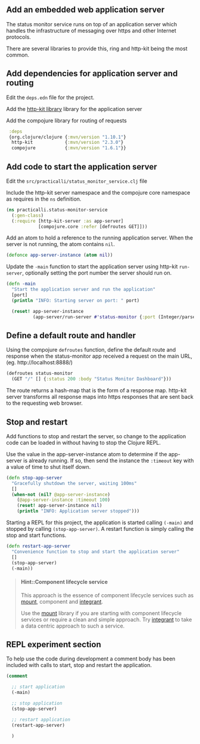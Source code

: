 ## Add an embedded web application server
The status monitor service runs on top of an application server which handles the infrastructure of messaging over https and other Internet protocols.

There are several libraries to provide this, ring and http-kit being the most common.



## Add dependencies for application server and routing
Edit the `deps.edn` file for the project.

Add the [http-kit library](http://http-kit.github.io/) library for the application server

Add the compojure library for routing of requests

```clojure
 :deps
 {org.clojure/clojure {:mvn/version "1.10.1"}
  http-kit            {:mvn/version "2.3.0"}
  compojure           {:mvn/version "1.6.1"}}
```


## Add code to start the application server
Edit the `src/practicalli/status_monitor_service.clj` file

Include the http-kit server namespace and the compojure core namespace as requires in the `ns` definition.

```clojure
(ns practicalli.status-monitor-service
  (:gen-class)
  (:require [http-kit-server :as app-server]
            [compojure.core :refer [defroutes GET]]))
```

Add an atom to hold a reference to the running application server.  When the server is not running, the atom contains `nil`.

```clojure
(defonce app-server-instance (atom nil))
```

Update the `-main` function to start the application server using http-kit `run-server`, optionally setting the port number the server should run on.

```clojure
(defn -main
  "Start the application server and run the application"
  [port]
  (println "INFO: Starting server on port: " port)

  (reset! app-server-instance
          (app-server/run-server #'status-monitor {:port (Integer/parseInt port)})))
```

## Define a default route and handler
Using the compojure `defroutes` function, define the default route and response when the status-monitor app received a request on the main URL, (eg. http://localhost:8888/)


```clojure
(defroutes status-monitor
  (GET "/" [] {:status 200 :body "Status Monitor Dashboard"}))
```

The route returns a hash-map that is the form of a response map. http-kit server transforms all response maps into https responses that are sent back to the requesting web browser.


## Stop and restart
Add functions to stop and restart the server, so change to the application code can be loaded in without having to stop the Clojure REPL.

Use the value in the app-server-instance atom to determine if the app-server is already running.  If so, then send the instance the `:timeout` key with a value of time to shut itself down.

```clojure
(defn stop-app-server
  "Gracefully shutdown the server, waiting 100ms"
  []
  (when-not (nil? @app-server-instance)
    (@app-server-instance :timeout 100)
    (reset! app-server-instance nil)
    (println "INFO: Application server stopped")))
```


Starting a REPL for this project, the application is started calling `(-main)` and stopped by calling `(stop-app-server)`.  A restart function is simply calling the stop and start functions.

```clojure
(defn restart-app-server
  "Convenience function to stop and start the application server"
  []
  (stop-app-server)
  (-main))
```


> #### Hint::Component lifecycle service
> This approach is the essence of component lifecycle services such as [mount](https://github.com/tolitius/mount), component and [integrant](https://github.com/weavejester/integrant).
>
> Use the [mount](https://github.com/tolitius/mount) library if you are starting with component lifecycle services or require a clean and simple approach.  Try [integrant](https://github.com/weavejester/integrant) to take a data centric approach to such a service.


## REPL experiment section
To help use the code during development a comment body has been included with calls to start, stop and restart the application.

```clojure
(comment

  ;; start application
  (-main)

  ;; stop application
  (stop-app-server)

  ;; restart application
  (restart-app-server)

  )
```

